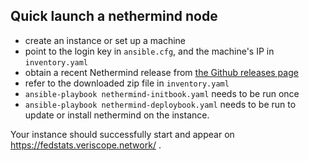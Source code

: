 ## Quick launch a nethermind node

- create an instance or set up a machine
- point to  the login key in `ansible.cfg`, and the machine's IP in `inventory.yaml`
- obtain a recent Nethermind release from [the Github releases page](https://github.com/nethermindEth/nethermind/releases)
- refer to the downloaded zip file in `inventory.yaml`
- `ansible-playbook nethermind-initbook.yaml` needs to be run once
- `ansible-playbook nethermind-deploybook.yaml` needs to be run to update or install nethermind on the instance. 

Your instance should successfully start and appear on https://fedstats.veriscope.network/ .

